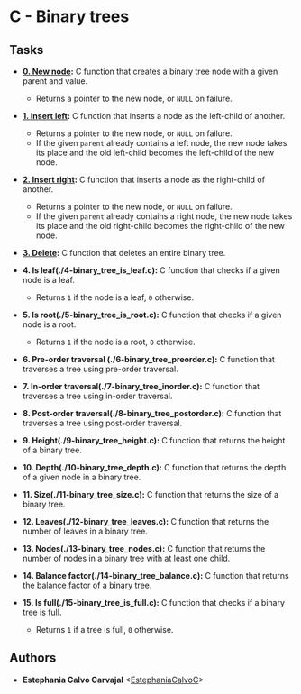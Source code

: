 # C - Binary trees

## Tasks

* **[0. New node](./0-binary_tree_node.c):** C function that creates a binary tree node with a given parent and value.
	* Returns a pointer to the new node, or `NULL` on failure.

* **[1. Insert left](./1-binary_tree_insert):** C function that inserts a node as the left-child of another.
  * Returns a pointer to the new node, or `NULL` on failure.
  * If the given `parent` already contains a left node, the new node takes its place and the old left-child becomes the left-child of the new node.

* **[2. Insert right](./2-binary_tree_insert_right.c):** C function that inserts a node as the right-child of another.
  * Returns a pointer to the new node, or `NULL` on failure.
  * If the given `parent` already contains a right node, the new node takes its
  place and the old right-child becomes the right-child of the new node.

* **[3. Delete](./3-binary_tree_delete.c):** C function that deletes an entire binary tree.

* **4. Is leaf(./4-binary_tree_is_leaf.c):** C function that checks
  if a given node is a leaf.
  * Returns `1` if the node is a leaf, `0` otherwise.

* **5. Is root(./5-binary_tree_is_root.c):** C function that checks
  if a given node is a root.
  * Returns `1` if the node is a root, `0` otherwise.

* **6. Pre-order traversal (./6-binary_tree_preorder.c):** C function that
  traverses a tree using pre-order traversal.

* **7. In-order traversal(./7-binary_tree_inorder.c):** C function that
  traverses a tree using in-order traversal.

* **8. Post-order traversal(./8-binary_tree_postorder.c):** C function that
  traverses a tree using post-order traversal.

* **9. Height(./9-binary_tree_height.c):** C function that returns the height of a binary tree.

* **10. Depth(./10-binary_tree_depth.c):** C function that returns the depth of a given node in a binary tree.

* **11. Size(./11-binary_tree_size.c):** C function that returns the size of a binary tree.

* **12. Leaves(./12-binary_tree_leaves.c):** C function that returns the number of leaves in a binary tree.

* **13. Nodes(./13-binary_tree_nodes.c):** C function that returns the number of nodes in a binary tree with at least one child.

* **14. Balance factor(./14-binary_tree_balance.c):** C function that returns the balance factor of a binary tree.

* **15. Is full(./15-binary_tree_is_full.c):** C function that checks if a binary tree is full.
  * Returns `1` if a tree is full, `0` otherwise.

## Authors

* **Estephania Calvo Carvajal** <[EstephaniaCalvoC](https://github.com/EstephaniaCalvoC)>
